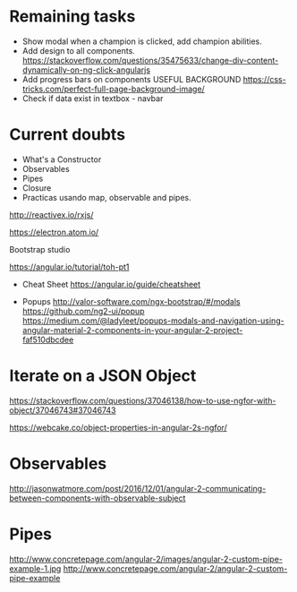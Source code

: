 # Remaining tasks
- Show modal when a champion is clicked, add champion abilities.
- Add design to all components.
https://stackoverflow.com/questions/35475633/change-div-content-dynamically-on-ng-click-angularjs
- Add progress bars on components
 USEFUL BACKGROUND https://css-tricks.com/perfect-full-page-background-image/
 - Check if data exist in textbox - navbar
# Current doubts

- What's a Constructor
- Observables
- Pipes
- Closure
- Practicas usando map, observable and pipes.

http://reactivex.io/rxjs/

https://electron.atom.io/

Bootstrap studio

https://angular.io/tutorial/toh-pt1

- Cheat Sheet
https://angular.io/guide/cheatsheet

- Popups 
http://valor-software.com/ngx-bootstrap/#/modals
https://github.com/ng2-ui/popup
https://medium.com/@ladyleet/popups-modals-and-navigation-using-angular-material-2-components-in-your-angular-2-project-faf510dbcdee

# Iterate on a JSON Object
https://stackoverflow.com/questions/37046138/how-to-use-ngfor-with-object/37046743#37046743

https://webcake.co/object-properties-in-angular-2s-ngfor/

# Observables
http://jasonwatmore.com/post/2016/12/01/angular-2-communicating-between-components-with-observable-subject

# Pipes
http://www.concretepage.com/angular-2/images/angular-2-custom-pipe-example-1.jpg
http://www.concretepage.com/angular-2/angular-2-custom-pipe-example
